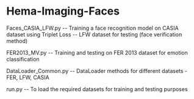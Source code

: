 # Hema-Imaging-Faces

Faces_CASIA_LFW.py
  -- Training a face recognition model on CASIA dataset using Triplet Loss
  -- LFW dataset for testing (face verification method)
  
FER2013_MV.py
  -- Training and testing on FER 2013 dataset for emotion classification
  
DataLoader_Common.py
  -- DataLoader methods for different datasets - FER, LFW, CASIA
  
run.py
  -- To load the required datasets for training and testing purposes
